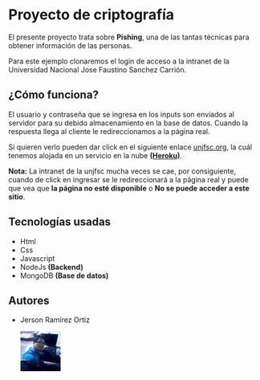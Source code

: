 # Proyecto de criptografía

El presente proyecto trata sobre **Pishing**, una de las tantas técnicas para obtener información de las personas.

Para este ejemplo clonaremos el login de acceso a la intranet de la Universidad Nacional Jose Faustino Sanchez Carrión.

## ¿Cómo funciona?

El usuario y contraseña que se ingresa en los inputs son enviados al servidor para su debido almacenamiento en la base de datos. Cuando la respuesta llega al cliente le redireccionamos a la página real.

Si quieren verlo pueden dar click en el siguiente enlace [unjfsc.org](http://www.unjfsc.org/), la cuál tenemos alojada en un servicio en la nube **[(Heroku)](https://dashboard.heroku.com/)**.

**Nota:** La intranet de la unjfsc mucha veces se cae, por consiguiente, cuando de click en ingresar se le redireccionará a la página real y puede que vea que **la página no esté disponible** o **No se puede acceder a este sitio**.

## Tecnologías usadas

* Html
* Css
* Javascript
* NodeJs **(Backend)**
* MongoDB **(Base de datos)**

## Autores

* Jerson Ramírez Ortiz

    ![Jerson Ramírez Ortiz](/src/public/200.48.129.172_files/jerson.jpg)

